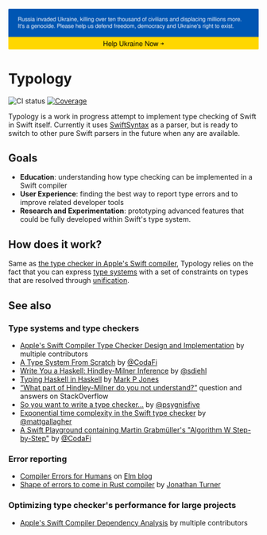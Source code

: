 [![SWUbanner](https://raw.githubusercontent.com/vshymanskyy/StandWithUkraine/main/banner2-direct.svg)](https://vshymanskyy.github.io/StandWithUkraine/)

# Typology

![CI status](https://github.com/MaxDesiatov/Typology/workflows/CI/badge.svg?branch=main)
[![Coverage](https://img.shields.io/codecov/c/github/MaxDesiatov/Typology/main.svg?style=flat)](https://codecov.io/gh/maxdesiatov/Typology)

Typology is a work in progress attempt to implement type checking of Swift in Swift itself.
Currently it uses [SwiftSyntax](https://github.com/apple/swift-syntax) as a parser, but is ready
to switch to other pure Swift parsers in the future when any are available.

## Goals

- **Education**: understanding how type checking can be implemented in a Swift
  compiler
- **User Experience**: finding the best way to report type errors and to improve
  related developer tools
- **Research and Experimentation**: prototyping advanced features that could be
  fully developed within Swift's type system.

## How does it work?

Same as [the type checker in Apple's Swift
compiler](https://github.com/apple/swift/blob/master/docs/TypeChecker.rst),
Typology relies on the fact that you can express [type
systems](https://en.m.wikipedia.org/wiki/Hindley–Milner_type_system) with a set of constraints
on types that are resolved through [unification](<https://en.wikipedia.org/wiki/Unification_(computer_science)>).

## See also

### Type systems and type checkers

- [Apple's Swift Compiler Type Checker Design and Implementation](https://github.com/apple/swift/blob/master/docs/TypeChecker.rst) by multiple contributors
- [A Type System From Scratch](https://www.youtube.com/watch?v=IbjoA5xVUq0) by [@CodaFi](https://github.com/CodaFi)
- [Write You a Haskell: Hindley-Milner Inference](http://dev.stephendiehl.com/fun/006_hindley_milner.html) by [@sdiehl](https://github.com/sdiehl)
- [Typing Haskell in Haskell](http://web.cecs.pdx.edu/~mpj/thih/TypingHaskellInHaskell.html) by [Mark P Jones](https://web.cecs.pdx.edu/~mpj/)
- [“What part of Hindley-Milner do you not understand?”](https://stackoverflow.com/questions/12532552/what-part-of-hindley-milner-do-you-not-understand) question and answers on StackOverflow
- [So you want to write a type checker...](http://languagengine.co/blog/so-you-want-to-write-a-type-checker/) by [@psygnisfive](https://github.com/psygnisfive)
- [Exponential time complexity in the Swift type checker](https://www.cocoawithlove.com/blog/2016/07/12/type-checker-issues.html) by [@mattgallagher](https://github.com/mattgallagher)
- [A Swift Playground containing Martin Grabmüller's "Algorithm W Step-by-Step"](https://gist.github.com/CodaFi/ca35a0c22fbd96eca505b5df45f2509e) by [@CodaFi](https://github.com/CodaFi)

### Error reporting

- [Compiler Errors for Humans](https://elm-lang.org/blog/compiler-errors-for-humans) on [Elm blog](https://elm-lang.org/blog)
- [Shape of errors to come in Rust compiler](https://blog.rust-lang.org/2016/08/10/Shape-of-errors-to-come.html) by [Jonathan Turner](https://github.com/jonathandturner)

### Optimizing type checker's performance for large projects

- [Apple's Swift Compiler Dependency Analysis](https://github.com/apple/swift/blob/master/docs/DependencyAnalysis.rst) by multiple contributors

